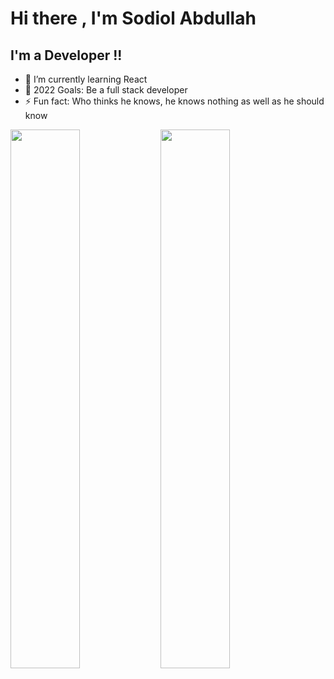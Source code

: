 # Hi there , I'm Sodiol Abdullah

## I'm a Developer !!

- 🌱 I’m currently learning React
- 🥅 2022 Goals: Be a full stack developer
- ⚡ Fun fact: Who thinks he knows, he knows nothing as well as he should know




<img align="left" width="47%" src="https://github-readme-stats.vercel.app/api?username=olid78&show_icons=true&theme=radical" />
<img  align="left" width="47%" src="https://github-readme-stats.vercel.app/api/top-langs/?username=olid78&layout=compact)](https://github.com/anuraghazra/github-readme-stats" />
